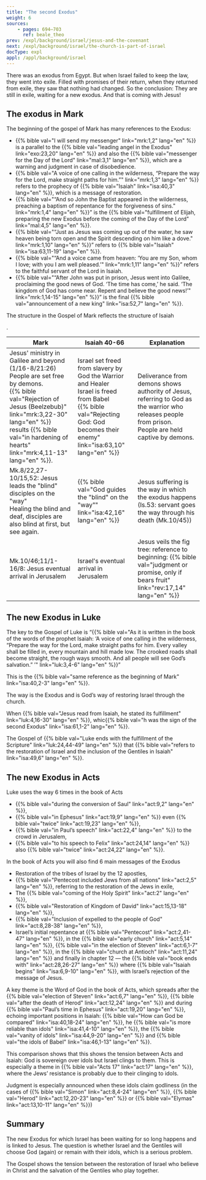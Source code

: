 ```yaml
---
title: "The second Exodus"
weight: 6
sources:
    - pages: 694–703
      ref: beale_theo
prev: /expl/background/israel/jesus-and-the-covenant
next: /expl/background/israel/the-church-is-part-of-israel
docType: expl
appl: /appl/background/israel
---
```


There was an exodus from Egypt. But when Israel failed to keep the law, they went into exile. Filled with promises of their return, when they returned from exile, they saw that nothing had changed. So the conclusion: They are still in exile, waiting for a new exodus. And that is coming with Jesus!

## The exodus in Mark

<a name="70f4"></a>
The beginning of the gospel of Mark has many references to the Exodus:

- {{% bible val="I will send my messenger" link="mrk:1,2" lang="en" %}} is a parallel to the {{% bible val="leading angel in the Exodus" link="exo:23,20" lang="en" %}} and also the {{% bible val="messenger for the Day of the Lord" link="mal:3,1" lang="en" %}}, which are a warning and judgment in case of disobedience.
- {{% bible val="A voice of one calling in the wilderness, “Prepare the way for the Lord, make straight paths for him.”" link="mrk:1,3" lang="en" %}} refers to the prophecy of {{% bible val="Isaiah" link="isa:40,3" lang="en" %}}, which is a message of restoration.
- {{% bible val="“And so John the Baptist appeared in the wilderness, preaching a baptism of repentance for the forgiveness of sins." link="mrk:1,4" lang="en" %}}” is the {{% bible val="fulfillment of Elijah, preparing the new Exodus before the coming of the Day of the Lord" link="mal:4,5" lang="en" %}}.
- {{% bible val="“Just as Jesus was coming up out of the water, he saw heaven being torn open and the Spirit descending on him like a dove." link="mrk:1,10" lang="en" %}}” refers to {{% bible val="Isaiah" link="isa:63,11-19" lang="en" %}}.
- {{% bible val="“And a voice came from heaven: ‘You are my Son, whom I love; with you I am well pleased.’" link="mrk:1,11" lang="en" %}}” refers to the faithful servant of the Lord in Isaiah.
- {{% bible val="“After John was put in prison, Jesus went into Galilee, proclaiming the good news of God. ‘The time has come,’ he said. ‘The kingdom of God has come near. Repent and believe the good news!’" link="mrk:1,14-15" lang="en" %}}” is the final {{% bible val="announcement of a new king" link="isa:52,7" lang="en" %}}.

<p>The structure in the Gospel of Mark reflects the structure of Isaiah</p>.

| Mark | Isaiah 40-66 | Explanation |
|------|--------------|-------------|
| Jesus' ministry in Galilee and beyond (1/16-8/21:26) </br> People are set free by demons. </br> {{% bible val="Rejection of Jesus (Beelzebub)" link="mrk:3,22-30" lang="en" %}} results {{% bible val="in hardening of hearts" link="mrk:4,11-13" lang="en" %}}. | Israel set freed from slavery by God the Warrior and Healer</br> Israel is freed from Babel </br> {{% bible val="Rejecting God: God becomes their enemy" link="isa:63,10" lang="en" %}} | Deliverance from demons shows authority of Jesus, referring to God as the warrior who releases people from prison.</br> People are held captive by demons. |
| Mk.8/22,27-10/15,52: Jesus leads the "blind" disciples on the "way" </br> Healing the blind and deaf, disciples are also blind at first, but see again. | {{% bible val="God guides the \"blind\" on the \"way\"" link="isa:42,16" lang="en" %}} | Jesus suffering is the way in which the exodus happens (Is.53: servant goes the way through his death (Mk.10/45)) |
| Mk.10/46;11/1-16/8: Jesus eventual arrival in Jerusalem | Israel's eventual arrival in Jerusalem | Jesus veils the fig tree: reference to beginning: {{% bible val="judgment or promise, only if bears fruit" link="rev:17,14" lang="en" %}} |

## The new Exodus in Luke

<a name="1f7d"></a>
The key to the Gospel of Luke is “{{% bible val="As it is written in the book of the words of the prophet Isaiah: ‘A voice of one calling in the wilderness, “Prepare the way for the Lord, make straight paths for him. Every valley shall be filled in, every mountain and hill made low. The crooked roads shall become straight, the rough ways smooth. And all people will see God’s salvation.” ’" link="luk:3,4-6" lang="en" %}}”

This is the {{% bible val="same reference as the beginning of Mark" link="isa:40,2-3" lang="en" %}}.

The way is the Exodus and is God’s way of restoring Israel through the church.

When {{% bible val="Jesus read from Isaiah, he stated its fulfillment" link="luk:4,16-30" lang="en" %}}, whic{{% bible val="h was the sign of the second Exodus" link="isa:61,1-2" lang="en" %}}.

The Gospel of {{% bible val="Luke ends with the fulfillment of the Scripture" link="luk:24,44-49" lang="en" %}} that {{% bible val="refers to the restoration of Israel and the inclusion of the Gentiles in Isaiah" link="isa:49,6" lang="en" %}}.

## The new Exodus in Acts

<a name="a809"></a>
Luke uses the way 6 times in the book of Acts

- {{% bible val="during the conversion of Saul" link="act:9,2" lang="en" %}},
- {{% bible val="in Ephesus" link="act:19,9" lang="en" %}} even {{% bible val="twice" link="act:19,23" lang="en" %}},
- {{% bible val="in Paul’s speech" link="act:22,4" lang="en" %}} to the crowd in Jerusalem,
- {{% bible val="to his speech to Felix" link="act:24,14" lang="en" %}} also {{% bible val="twice" link="act:24,22" lang="en" %}}.

In the book of Acts you will also find 6 main messages of the Exodus

- Restoration of the tribes of Israel by the 12 apostles,
- {{% bible val="Pentecost included Jews from all nations" link="act:2,5" lang="en" %}}, referring to the restoration of the Jews in exile,
- The {{% bible val="coming of the Holy Spirit" link="act:2" lang="en" %}},
- {{% bible val="Restoration of Kingdom of David" link="act:15,13-18" lang="en" %}},
- {{% bible val="Inclusion of expelled to the people of God" link="act:8,28-38" lang="en" %}},
- Israel’s initial repentance at {{% bible val="Pentecost" link="act:2,41-47" lang="en" %}}, in the {{% bible val="early church" link="act:5,14" lang="en" %}}, {{% bible val="in the election of Steven" link="act:6,1-7" lang="en" %}}, in the {{% bible val="church at Antioch" link="act:11,24" lang="en" %}} and finally in chapter 12 — the {{% bible val="book ends with" link="act:28,26-27" lang="en" %}} where {{% bible val="Isaiah begins" link="isa:6,9-10" lang="en" %}}, with Israel’s rejection of the message of Jesus.

A key theme is the Word of God in the book of Acts, which spreads after the {{% bible val="election of Steven" link="act:6,7" lang="en" %}}, {{% bible val="after the death of Herod" link="act:12,24" lang="en" %}} and during {{% bible val="Paul’s time in Ephesus" link="act:19,20" lang="en" %}}, echoing important positions in Isaiah: {{% bible val="How can God be compared" link="isa:40,18-24" lang="en" %}}, he {{% bible val="is more reliable than idols" link="isa:41,4-10" lang="en" %}}, the {{% bible val="vanity of idols" link="isa:44,9-20" lang="en" %}} and {{% bible val="the idols of Babel" link="isa:46,1-13" lang="en" %}}.

This comparison shows that this shows the tension between Acts and Isaiah: God is sovereign over idols but Israel clings to them. This is especially a theme in {{% bible val="Acts 17" link="act:17" lang="en" %}}, where the Jews’ resistance is probably due to their clinging to idols.

Judgment is especially announced when these idols claim godliness (in the cases of {{% bible val="Simon" link="act:8,4-24" lang="en" %}}, {{% bible val="Herod" link="act:12,20-23" lang="en" %}} or {{% bible val="Elymas" link="act:13,10-11" lang="en" %}})

## Summary

<a name="f43c"></a>
The new Exodus for which Israel has been waiting for so long happens and is linked to Jesus. The question is whether Israel and the Gentiles will choose God (again) or remain with their idols, which is a serious problem.

The Gospel shows the tension between the restoration of Israel who believe in Christ and the salvation of the Gentiles who play together.
